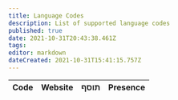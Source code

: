 ```yaml
---
title: Language Codes
description: List of supported language codes
published: true
date: 2021-10-31T20:43:38.461Z
tags:
editor: markdown
dateCreated: 2021-10-31T15:41:15.757Z
---
```


<table id="languages">
  <thead>
    <tr>
      <th style="text-align:left">Code</th>
      <th style="text-align:left">Website</th>
      <th style="text-align:left">תוסף</th>
      <th style="text-align:left">Presence</th>
    </tr>
  </thead>
  <tbody>
  </tbody>
</table>
